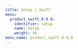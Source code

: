 ```yaml
---
title: Setup | Swift
menu:
  product_swift_0.9.0:
    identifier: setup
    name: Setup
    weight: 30
menu_name: product_swift_0.9.0
---
```


